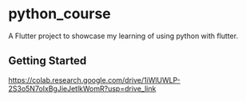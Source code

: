 # python_course

A Flutter project to showcase my learning of using python with flutter.

## Getting Started

https://colab.research.google.com/drive/1iWlUWLP-2S3o5N7oIxBgJieJetlkWomR?usp=drive_link
